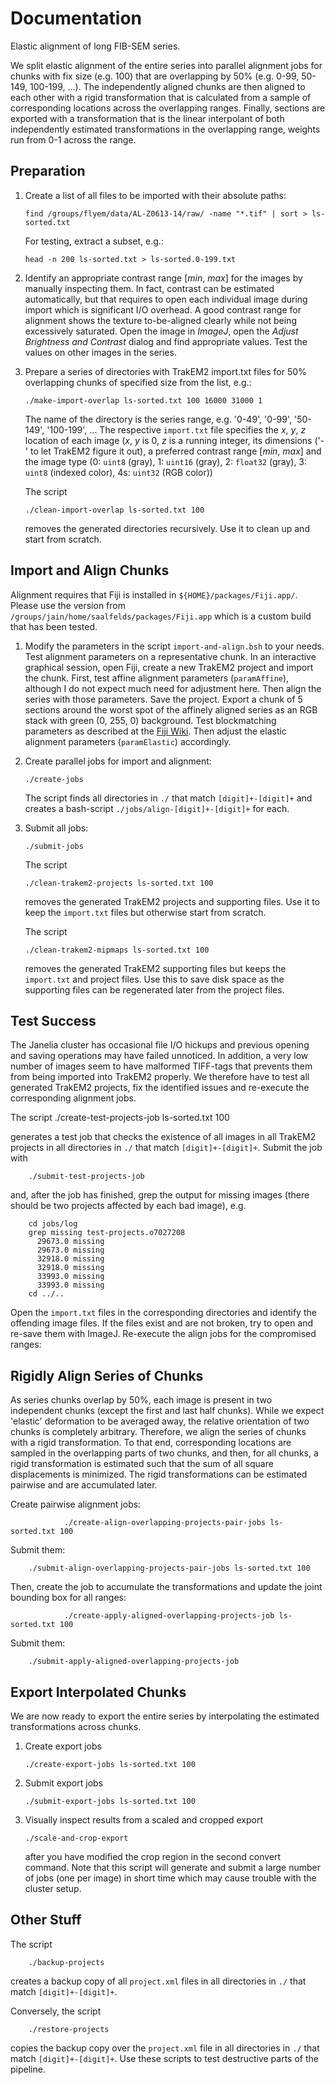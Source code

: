 # Documentation

Elastic alignment of long FIB-SEM series.

We split elastic alignment of the entire series into parallel alignment jobs for chunks with fix size (e.g. 100) that are overlapping by 50% (e.g. 0-99, 50-149, 100-199, ...).  The independently aligned chunks are then aligned to each other with a rigid transformation that is calculated from a sample of corresponding locations across the overlapping ranges.  Finally, sections are exported with a transformation that is the linear interpolant of both independently estimated transformations in the overlapping range, weights run from 0-1 across the range.

## Preparation

1.	Create a list of all files to be imported with their absolute paths:

		find /groups/flyem/data/AL-Z0613-14/raw/ -name "*.tif" | sort > ls-sorted.txt

	For testing, extract a subset, e.g.:

		head -n 200 ls-sorted.txt > ls-sorted.0-199.txt		

2.	Identify an appropriate contrast range [*min*, *max*] for the images by manually inspecting them.  In fact, contrast can be estimated automatically, but that requires to open each individual image during import which is significant I/O overhead.  A good contrast range for alignment shows the texture to-be-aligned clearly while not being excessively saturated.  Open the image in *ImageJ*, open the *Adjust Brightness and Contrast* dialog and find appropriate values.  Test the values on other images in the series.

3.	Prepare a series of directories with TrakEM2 import.txt files for 50% overlapping chunks of specified size from the list, e.g.:

		./make-import-overlap ls-sorted.txt 100 16000 31000 1

	The name of the directory is the series range, e.g. '0-49', '0-99', '50-149', '100-199', ... The respective `import.txt` file specifies the *x*, *y*, *z* location of each image (*x*, *y* is 0, *z* is a running integer, its dimensions ('-' to let TrakEM2 figure it out), a preferred contrast range [*min*, *max*] and the image type (0: `uint8` (gray), 1: `uint16` (gray), 2: `float32` (gray), 3: `uint8` (indexed color), 4s: `uint32` (RGB color))

	The script
		
		./clean-import-overlap ls-sorted.txt 100

	removes the generated directories recursively.  Use it to clean up and start from scratch.

## Import and Align Chunks

Alignment requires that Fiji is installed in `${HOME}/packages/Fiji.app/`.  Please use the version from `/groups/jain/home/saalfelds/packages/Fiji.app` which is a custom build that has been tested.

1.	Modify the parameters in the script `import-and-align.bsh` to your needs.  Test alignment parameters on a representative chunk.  In an interactive graphical session, open Fiji, create a new TrakEM2 project and import the chunk.  First, test affine alignment parameters (`paramAffine`), although I do not expect much need for adjustment here.  Then align the series with those parameters.  Save the project.  Export a chunk of 5 sections around the worst spot of the affinely aligned series as an RGB stack with green (0, 255, 0) background.  Test blockmatching parameters as described at the [Fiji Wiki](http://fiji.sc/Test_Block_Matching_Parameters).  Then adjust the elastic alignment parameters (`paramElastic`) accordingly.

2.	Create parallel jobs for import and alignment:

		./create-jobs

	The script finds all directories in `./` that match `[digit]+-[digit]+` and creates a bash-script `./jobs/align-[digit]+-[digit]+` for each.

3.	Submit all jobs:

		./submit-jobs

	The script
		
		./clean-trakem2-projects ls-sorted.txt 100

	removes the generated TrakEM2 projects and supporting files.  Use it to keep the `import.txt` files but otherwise start from scratch.

	The script
		
		./clean-trakem2-mipmaps ls-sorted.txt 100

	removes the generated TrakEM2 supporting files but keeps the `import.txt` and project files.  Use this to save disk space as the supporting files can be regenerated later from the project files.

## Test Success

The Janelia cluster has occasional file I/O hickups and previous opening and saving operations may have failed unnoticed.  In addition, a very low number of images seem to have malformed TIFF-tags that prevents them from being imported into TrakEM2 properly.  We therefore have to test all generated TrakEM2 projects, fix the identified issues and re-execute the corresponding alignment jobs.

The script
		./create-test-projects-job ls-sorted.txt 100

generates a test job that checks the existence of all images in all TrakEM2 projects in all directories in `./` that match `[digit]+-[digit]+`.  Submit the job with

		./submit-test-projects-job

and, after the job has finished, grep the output for missing images (there should be two projects affected by each bad image), e.g.

		cd jobs/log
		grep missing test-projects.o7027208
		  29673.0 missing
		  29673.0 missing
		  32918.0 missing
		  32918.0 missing
		  33993.0 missing
		  33993.0 missing
		cd ../..

Open the `import.txt` files in the corresponding directories and identify the offending image files.  If the files exist and are not broken, try to open and re-save them with ImageJ.  Re-execute the align jobs for the compromised ranges:

		


## Rigidly Align Series of Chunks

As series chunks overlap by 50%, each image is present in two independent chunks (except the first and last half chunks).  While we expect 'elastic' deformation to be averaged away, the relative orientation of two chunks is completely arbitrary.  Therefore, we align the series of chunks with a rigid transformation.  To that end, corresponding locations are sampled in the overlapping parts of two chunks, and then, for all chunks, a rigid transformation is estimated such that the sum of all square displacements is minimized.  The rigid transformations can be estimated pairwise and are accumulated later.

Create pairwise alignment jobs:

                ./create-align-overlapping-projects-pair-jobs ls-sorted.txt 100

Submit them:

		./submit-align-overlapping-projects-pair-jobs ls-sorted.txt 100

Then, create the job to accumulate the transformations and update the joint bounding box for all ranges:

                ./create-apply-aligned-overlapping-projects-job ls-sorted.txt 100

Submit them:

		./submit-apply-aligned-overlapping-projects-job



## Export Interpolated Chunks

We are now ready to export the entire series by interpolating the estimated transformations across chunks.

1.	Create export jobs

		./create-export-jobs ls-sorted.txt 100

2.	Submit export jobs

		./submit-export-jobs ls-sorted.txt 100

3.	Visually inspect results from a scaled and cropped export

		./scale-and-crop-export

	after you have modified the crop region in the second convert command.  Note that this script will generate and submit a large number of jobs (one per image) in short time which may cause trouble with the cluster setup.


## Other Stuff

The script

		./backup-projects

creates a backup copy of all `project.xml` files in all directories in `./` that match `[digit]+-[digit]+`.

Conversely, the script

		./restore-projects

copies the backup copy over the `project.xml` file in all directories in `./` that match `[digit]+-[digit]+`.  Use these scripts to test destructive parts of the pipeline.

